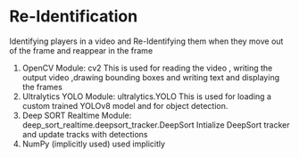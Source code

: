 # Re-Identification
Identifying players in a video and Re-Identifying them when they move out of the frame and reappear in the frame
1. OpenCV
Module: cv2
This is used for reading the video , writing the output video ,drawing bounding boxes and writing text and displaying the frames
2. Ultralytics YOLO
Module: ultralytics.YOLO
This is used for loading a custom trained YOLOv8 model and for object detection.
3. Deep SORT Realtime
Module: deep_sort_realtime.deepsort_tracker.DeepSort
Intialize DeepSort tracker and update tracks with detections
4. NumPy (implicitly used)
used implicitly
